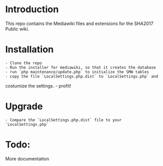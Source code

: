 # Introduction
This repo contains the Mediawiki files and extensions for the SHA2017 Public wiki.

# Installation
	- Clone the repo
	- Run the installer for mediawiki, so that it creates the database
	- run `php maintenance/update.php` to initialize the SMW tables
	- copy the file `LocalSettings.php.dist` to `LocalSettings.php` and
costumize the settings.
	- profit!

# Upgrade
	- Compare the `LocalSettings.php.dist` file to your `LocalSettings.php`

# Todo:
More documentation
